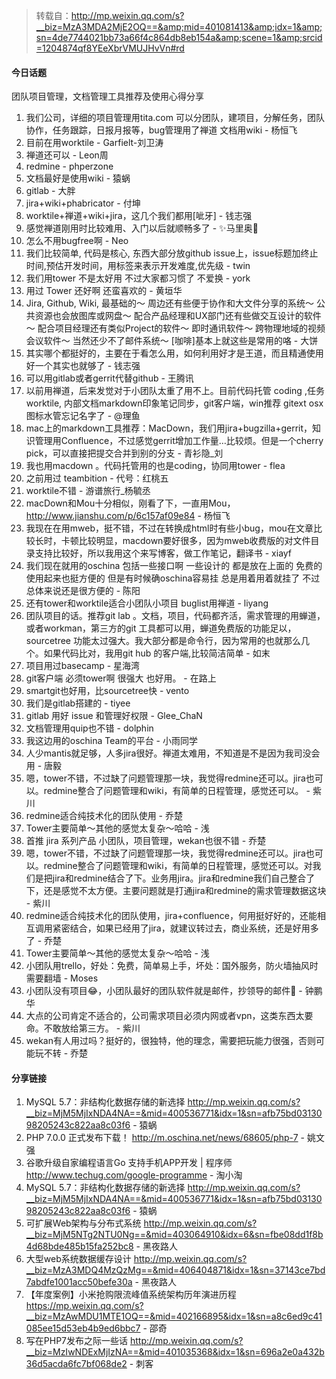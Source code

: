 > 转载自：<http://mp.weixin.qq.com/s?__biz=MzA3MDA2MjE2OQ==&amp;mid=401081413&amp;idx=1&amp;sn=4de7744021bb73a66f4c864db8eb154a&amp;scene=1&amp;srcid=1204874qf8YEeXbrVMUJHvVn#rd>

#### 今日话题

团队项目管理，文档管理工具推荐及使用心得分享

1. 我们公司，详细的项目管理用tita.com 可以分团队，建项目，分解任务，团队协作，任务跟踪，日报月报等，bug管理用了禅道 文档用wiki - 杨恒飞
2. 目前在用worktile - Garfielt-刘卫涛
3. 禅道还可以 - Leon周
4. redmine - phperzone
5. 文档最好是使用wiki - 猿蜗
6. gitlab - 大胖
7. jira+wiki+phabricator - 付坤
8. worktile+禅道+wiki+jira，这几个我们都用[呲牙] - 钱志强
9. 感觉禅道刚用时比较难用、入门以后就顺畅多了 - ✨马里奥🐎
10. 怎么不用bugfree啊 - Neo
11. 我们比较简单, 代码是核心, 东西大部分放github issue上，issue标题加终止时间,预估开发时间，用标签来表示开发难度,优先级 - twin
12. 我们用tower  不是太好用  不过大家都习惯了  不爱换 - york
13. 用过 Tower 还好啊 还蛮喜欢的 - 黄垣华
14. Jira, Github, Wiki, 最基础的～ 周边还有些便于协作和大文件分享的系统～ 公共资源也会放图库或网盘～ 配合产品经理和UX部门还有些做交互设计的软件～ 配合项目经理还有类似Project的软件～ 即时通讯软件～ 跨物理地域的视频会议软件～ 当然还少不了邮件系统～ [咖啡]基本上就这些是常用的咯 - 大饼
15. 其实哪个都挺好的，主要在于看怎么用，如何利用好才是王道，而且精通使用好一个其实也就够了 - 钱志强
16. 可以用gitlab或者gerrit代替github - 王腾讯
17. 以前用禅道，后来发觉对于小团队太重了用不上。目前代码托管 coding ,任务worktile, 内部文档markdown印象笔记同步，git客户端，win推荐 gitext osx 图标水管忘记名字了 - @理鱼
18. mac上的markdown工具推荐：MacDown，我们用jira+bugzilla+gerrit，知识管理用Confluence，不过感觉gerrit增加工作量…比较烦。但是一个cherry pick，可以直接把提交合并到别的分支 - 青衫隐_刘
19. 我也用macdown 。代码托管用的也是coding，协同用tower - flea
20. 之前用过  teambition - 代号：红桃五
21. worktile不错 - 游谱旅行_杨毓丞
22. macDown和Mou十分相似，刚看了下，一直用Mou，http://www.jianshu.com/p/6c157af09e84 - 杨恒飞
23. 我现在在用mweb，挺不错，不过在转换成html时有些小bug，mou在文章比较长时，卡顿比较明显，macdown要好很多，因为mweb收费版的对文件目录支持比较好，所以我用这个来写博客，做工作笔记，翻译书 - xiayf
24. 我们现在就用的oschina  包括一些接口啊 一些设计的  都是放在上面的  免费的  使用起来也挺方便的  但是有时候确oschina容易挂 总是用着用着就挂了  不过总体来说还是很方便的 - 陈阳
25. 还有tower和worktile适合小团队小项目 buglist用禅道 - liyang
26. 团队项目的话。推荐git lab 。文档，项目，代码都齐活，需求管理的用蝉道，或者workman，第三方的git 工具都可以用，蝉道免费版的功能足以，sourcetree 功能太过强大。我大部分都是命令行，因为常用的也就那么几个。如果代码比对，我用git hub 的客户端,比较简洁简单 - 如末
27. 项目用过basecamp - 星海湾
28. git客户端 必须tower啊  很强大 也好用。 - 在路上
29. smartgit也好用，比sourcetree快 - vento
30. 我们是gitlab搭建的 - tiyee
31. gitlab 用好 issue 和管理好权限 - Glee_ChaN
32. 文档管理用quip也不错 - dolphin
33. 我这边用的oschina Team的平台 - 小雨同学
34. 人少mantis就足够，人多jira很好。禅道太难用，不知道是不是因为我司没会用 - 唐毅
35. 嗯，tower不错，不过缺了问题管理那一块，我觉得redmine还可以。jira也可以。redmine整合了问题管理和wiki，有简单的日程管理，感觉还可以。 - 紫川
36. redmine适合纯技术化的团队使用 - 乔楚
37. Tower主要简单～其他的感觉太复杂～哈哈 - 浅
38. 首推 jira 系列产品 小团队，项目管理，wekan也很不错 - 乔楚
39. 嗯，tower不错，不过缺了问题管理那一块，我觉得redmine还可以。jira也可以。redmine整合了问题管理和wiki，有简单的日程管理，感觉还可以。对我们是把jira和redmine结合了下。业务用jira。jira和redmine我们自己整合了下，还是感觉不太方便。主要问题就是打通jira和redmine的需求管理数据这块 - 紫川
40. redmine适合纯技术化的团队使用，jira+confluence，何用挺好好的，还能相互调用紧密结合，如果已经用了jira，就建议转过去，商业系统，还是好用多了 - 乔楚
41. Tower主要简单～其他的感觉太复杂～哈哈 - 浅
42. 小团队用trello，好处：免费，简单易上手，坏处：国外服务，防火墙抽风时需要翻墙 - Moses
43. 小团队没有项目😂，小团队最好的团队软件就是邮件，抄领导的邮件👿 - 钟鹏华
44. 大点的公司肯定不适合的，公司需求项目必须内网或者vpn，这类东西太要命。不敢放给第三方。 - 紫川
45. wekan有人用过吗？挺好的，很独特，他的理念，需要把玩能力很强，否则可能玩不转 - 乔楚

#### 分享链接

1. MySQL 5.7：非结构化数据存储的新选择 http://mp.weixin.qq.com/s?__biz=MjM5MjIxNDA4NA==&mid=400536771&idx=1&sn=afb75bd0313098205243c822aa8c03f6 - 猿蜗
2. PHP 7.0.0 正式发布下载！ http://m.oschina.net/news/68605/php-7 - 姚文强
3. 谷歌升级自家编程语言Go 支持手机APP开发 | 程序师 http://www.techug.com/google-programme - 淘小淘
4. MySQL 5.7：非结构化数据存储的新选择 http://mp.weixin.qq.com/s?__biz=MjM5MjIxNDA4NA==&mid=400536771&idx=1&sn=afb75bd0313098205243c822aa8c03f6 - 猿蜗
5. 可扩展Web架构与分布式系统 http://mp.weixin.qq.com/s?__biz=MjM5NTg2NTU0Ng==&mid=403064910&idx=6&sn=fbe08dd1f8b4d68bde485b15fa252bc8 - 黑夜路人
6. 大型web系统数据缓存设计 http://mp.weixin.qq.com/s?__biz=MzA3MDQ4MzQzMg==&mid=406404871&idx=1&sn=37143ce7bd7abdfe1001acc50befe30a - 黑夜路人
7. 【年度案例】小米抢购限流峰值系统架构历年演进历程 https://mp.weixin.qq.com/s?__biz=MzAwMDU1MTE1OQ==&mid=402166895&idx=1&sn=a8c6ed9c41085ee15d53eb4b9ed6bbc7 - 邵奇
8. 写在PHP7发布之际一些话 http://mp.weixin.qq.com/s?__biz=MzIwNDExMjIzNA==&mid=401035368&idx=1&sn=696a2e0a432b36d5acda6fc7bf068de2 - 刺客